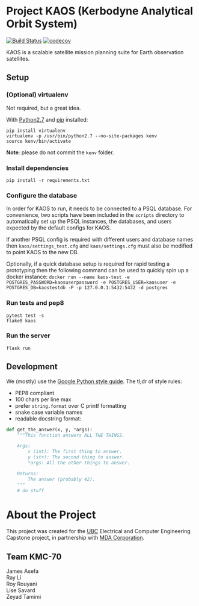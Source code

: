 # Project KAOS (Kerbodyne Analytical Orbit System)

[![Build Status](https://travis-ci.org/KMC-70/kaos.svg?branch=master)](https://travis-ci.org/KMC-70/kaos)
[![codecov](https://codecov.io/gh/KMC-70/kaos/branch/master/graph/badge.svg)](https://codecov.io/gh/KMC-70/kaos)

KAOS is a scalable satellite mission planning suite for Earth observation satellites.

## Setup

### (Optional) virtualenv

Not required, but a great idea.

With [Python2.7](https://www.python.org/downloads/release/python-2715/) and [pip](https://pip.pypa.io/en/stable/installing/) installed:

```
pip install virtualenv
virtualenv -p /usr/bin/python2.7 --no-site-packages kenv
source kenv/bin/activate
```

**Note**: please do not commit the `kenv` folder.

### Install dependencies

```
pip install -r requirements.txt
```

### Configure the database
In order for KAOS to run, it needs to be connected to a PSQL database. For convenience, two scripts
have been included in  the `scripts` directory to automatically set up the PSQL instances,
the databases, and users expected by the default configs for KAOS.

If another PSQL config is required with different users and database names then
`kaos/settings_test.cfg` and `kaos/settings.cfg` must also be modified to point KAOS to the new DB.

Optionally, if a quick database setup is required for rapid testing a prototyping then the following
command can be used to quickly spin up a docker instance:
```docker run --name kaos-test -e POSTGRES_PASSWORD=kaosuserpassword -e POSTGRES_USER=kaosuser -e POSTGRES_DB=kaostestdb -P -p 127.0.0.1:5432:5432 -d postgres```

### Run tests and pep8

```
pytest test -s
flake8 kaos
```

### Run the server

```
flask run
```

## Development

We (mostly) use the [Google Python style guide](https://github.com/google/styleguide/blob/gh-pages/pyguide.md). The tl;dr of style rules:

* PEP8 compliant
* 100 chars per line max
* prefer `string.format` over C printf formatting
* snake case variable names
* readable docstring format:

```python
def get_the_answer(x, y, *args):
    """This function answers ALL THE THINGS.

    Args:
        x (int): The first thing to answer.
        y (str): The second thing to answer.
        *args: All the other things to answer.

    Returns:
        The answer (probably 42).
    """
    # do stuff
```

# About the Project

This project was created for the [UBC](https://www.ubc.ca/) Electrical and Computer Engineering Capstone project, in partnership with [MDA Corporation](https://mdacorporation.com/).

## Team KMC-70

James Asefa  
Ray Li  
Roy Rouyani  
Lise Savard  
Zeyad Tamimi  
